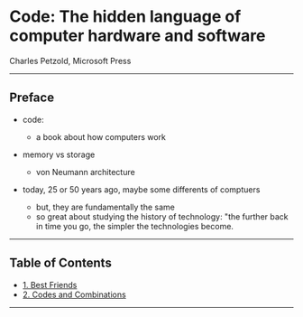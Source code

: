 # Code: The hidden language of computer hardware and software

Charles Petzold, Microsoft Press

---

## Preface

- code:
  - a book about how computers work

- memory vs storage
  - von Neumann architecture

- today, 25 or 50 years ago, maybe some differents of comptuers
  - but, they are fundamentally the same
  - so great about studying the history of technology: "the further back in time you go, the simpler the technologies become.

---

## Table of Contents

- [1. Best Friends](1.md)
- [2. Codes and Combinations](2.md)

---
